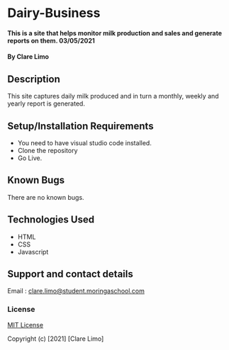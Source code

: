 # Dairy-Business
#### This is a site that helps monitor milk production and sales  and generate reports on them. 03/05/2021
#### By **Clare Limo**
## Description
This site captures daily milk produced and in turn a monthly, weekly and yearly report is generated.
## Setup/Installation Requirements
* You need to have visual studio code installed.
* Clone the repository
* Go Live.

## Known Bugs
There are no known bugs.
## Technologies Used
* HTML 
* CSS 
* Javascript
## Support and contact details
Email : clare.limo@student.moringaschool.com
### License
[MIT License](./LICENSE)

Copyright (c) [2021] [Clare Limo]